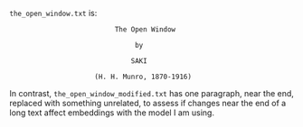 `the_open_window.txt` is:

```text
                          The Open Window

                               by

                              SAKI

                     (H. H. Munro, 1870-1916)
```

In contrast, `the_open_window_modified.txt` has one paragraph, near the end,
replaced with something unrelated, to assess if changes near the end of a long
text affect embeddings with the model I am using.
